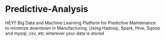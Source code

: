 # Predictive-Analysis
HEY!!
Big Data and Machine Learning Platform for Predictive Maintenance to minimize downtown in Manufacturing.
Using Hadoop, Spark, Hive, Sqoop and mysql, csv, etc wherever your data is stored  
